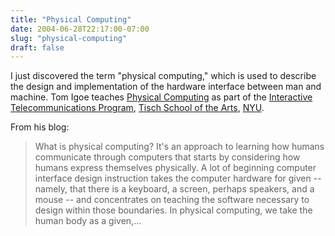 ```yaml
---
title: "Physical Computing"
date: 2004-06-28T22:17:00-07:00
slug: "physical-computing"
draft: false
---
```


I just discovered the term "physical computing," which is used to describe the design and implementation of the hardware interface between man and machine. Tom Igoe teaches [Physical Computing](https://itp.nyu.edu/physcomp/) as part of the [Interactive Telecommunications Program](https://tisch.nyu.edu/itp), [Tisch School of the Arts](https://tisch.nyu.edu/), [NYU](https://www.nyu.edu/).

From his blog:

> What is physical computing? It's an approach to learning how humans communicate through computers that starts by considering how humans express themselves physically. A lot of beginning computer interface design instruction takes the computer hardware for given -- namely, that there is a keyboard, a screen, perhaps speakers, and a mouse -- and concentrates on teaching the software necessary to design within those boundaries. In physical computing, we take the human body as a given,...
